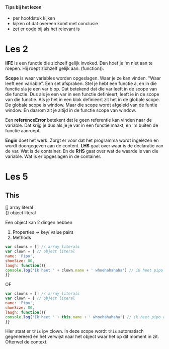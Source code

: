 #### Tips bij het lezen
- per hoofdstuk kijken
- kijken of dat overeen komt met conclusie
- zet er code bij als het relevant is

# Les 2

__IIFE__ Is een functie die zichzelf gelijk invoked. Dan hoef je 'm niet aan te roepen. Hij roept zichzelf gelijk aan. (function(). 

__Scope__ is waar variables worden opgeslagen. Waar je ze kan vinden. "Waar leeft een variable". Een set afspraken. Stel je hebt een functie a, en in die functie sla je een var b op. Dat betekend dat die var leeft in de scope van die functie. Dus als je een var in een functie definieert, leeft ie in de scope van die functie. Als je het in een blok definieert zit het in de globale scope. De globale scope is window. Maar die scope wordt afgeleid van de funtie window. En daarom zit je altijd in de functie scope van window.  

Een __referenceError__ betekent dat ie geen referentie kan vinden naar de variable. Dat krijg je dus als je je var in een functie maakt, en 'm buiten de functie aanroept.  

__Engin__ doet het werk. Zorgt er voor dat het programma wordt ingelezen en wordt doorgegeven aan de content. __LHS__ gaat over waar is de declaratie van de var. Wat is de container. En de __RHS__ gaat over wat de waarde is van die variable. Wat is er opgeslagen in de container. 

# Les 5

## This
[] array literal  
{} object literal  

Een object kan 2 dingen hebben
1. Properties -> key/ value pairs
2. Methods

```js
var clowns = [] // array literals
var clown = { // object literal
name: 'Pipo',
shoeSize: 80,
laugh: function(){
console.log('Ik heet ' + clown.name + ' whoehahahaha') // ik heet pipo whoehahahaha
}}
```

OF 

 ```js
var clowns = [] // array literals
var clown = { // object literal
name: 'Pipo',
shoeSize: 80,
laugh: function(){
console.log('Ik heet ' + this.name + ' whoehahahaha') // ik heet pipo whoehahahaha
}}
```

Hier staat er `this` ipv clown. In deze scope wordt `this` automatisch gegenereerd en het verwijst naar het object waar het op dit moment in zit. Ofterwel de context.

